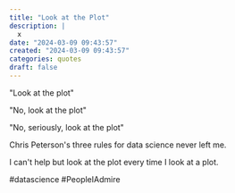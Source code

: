 ```yaml
---
title: "Look at the Plot"
description: |
  x
date: "2024-03-09 09:43:57"  
created: "2024-03-09 09:43:57"
categories: quotes  
draft: false
---
```

"Look at the plot"

"No, look at the plot"

"No, seriously, look at the plot"

Chris Peterson's three rules for data science never left me. 

I can't help but look at the plot every time I look at a plot. 

#datascience #PeopleIAdmire 

